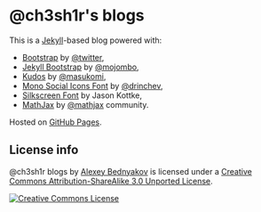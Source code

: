 # @ch3sh1r's blogs

This is a [Jekyll](http://github.com/mojombo/jekyll)-based blog
powered with:

* [Bootstrap](http://twitter.github.io/bootstrap)
  by [@twitter](https://github.com/twitter),
* [Jekyll Bootstrap](http://jekyllbootstrap.com)
  by [@mojombo](https://github.com/mojombo),
* [Kudos](https://github.com/masukomi/kudos)
  by [@masukomi](https://github.com/masukomi),
* [Mono Social Icons Font](http://drinchev.github.io/monosocialiconsfont)
  by [@drinchev](https://github.com/drinchev),
* [Silkscreen Font](http://kottke.org/plus/type/silkscreen)
  by Jason Kottke,
* [MathJax](https://github.com/mathjax/MathJax)
  by [@mathjax](https://github.com/mathjax) community.

Hosted on [GitHub Pages](http://pages.github.com).

## License info

<span xmlns:dct="http://purl.org/dc/terms/" href="http://purl.org/dc/dcmitype/Text" property="dct:title" rel="dct:type">@ch3sh1r blogs</span> by <a xmlns:cc="http://creativecommons.org/ns#" href="http://ch3sh1r.github.com" property="cc:attributionName" rel="cc:attributionURL">Alexey Bednyakov</a> is licensed under a <a rel="license" href="http://creativecommons.org/licenses/by-sa/3.0/deed.ru_RU">Creative Commons Attribution-ShareAlike 3.0 Unported License</a>.

[![Creative Commons License](http://i.creativecommons.org/l/by-sa/3.0/88x31.png)](http://creativecommons.org/licenses/by-sa/3.0/deed.ru_RU)
